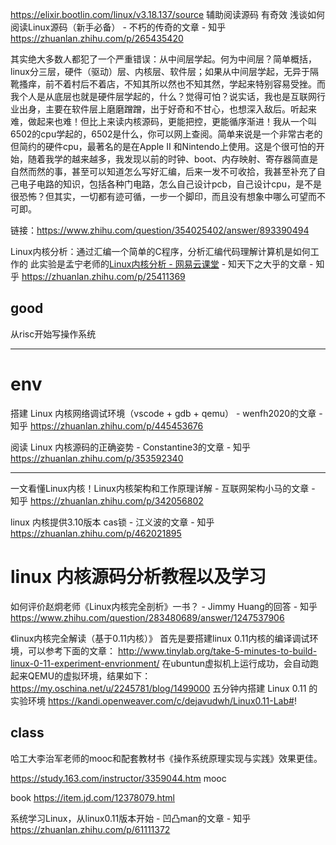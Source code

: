 https://elixir.bootlin.com/linux/v3.18.137/source 辅助阅读源码 有奇效
浅谈如何阅读Linux源码（新手必备） - 不朽的传奇的文章 - 知乎
https://zhuanlan.zhihu.com/p/265435420

其实绝大多数人都犯了一个严重错误：从中间层学起。何为中间层？简单概括，linux分三层，硬件（驱动）层、内核层、软件层；如果从中间层学起，无异于隔靴搔痒，前不着村后不着店，不知其所以然也不知其然，学起来特别容易受挫。而我个人是从底层也就是硬件层学起的，什么？觉得可怕？说实话，我也是互联网行业出身，主要在软件层上磨磨蹭蹭，出于好奇和不甘心，也想深入敌后。听起来难，做起来也难！但比上来读内核源码，更能把控，更能循序渐进！我从一个叫6502的cpu学起的，6502是什么，你可以网上查阅。简单来说是一个非常古老的但简约的硬件cpu，最著名的是在Apple II 和Nintendo上使用。这是个很可怕的开始，随着我学的越来越多，我发现以前的时钟、boot、内存映射、寄存器简直是自然而然的事，甚至可以知道怎么写好汇编，后来一发不可收拾，我甚至补充了自己电子电路的知识，包括各种门电路，怎么自己设计pcb，自己设计cpu，是不是很恐怖？但其实，一切都有迹可循，一步一个脚印，而且没有想象中哪么可望而不可即。

 
链接：https://www.zhihu.com/question/354025402/answer/893390494
 

Linux内核分析：通过汇编一个简单的C程序，分析汇编代码理解计算机是如何工作的
此实验是孟宁老师的[Linux内核分析 - 网易云课堂](http://link.zhihu.com/?target=http%3A//mooc.study.163.com/course/USTC-1000029000%23/info)  - 知天下之大乎的文章 - 知乎
https://zhuanlan.zhihu.com/p/25411369

## good

从risc开始写操作系统

----------------------------

# env

搭建 Linux 内核网络调试环境（vscode + gdb + qemu） - wenfh2020的文章 - 知乎
https://zhuanlan.zhihu.com/p/445453676


阅读 Linux 内核源码的正确姿势 - Constantine3的文章 - 知乎
https://zhuanlan.zhihu.com/p/353592340


---------

一文看懂Linux内核！Linux内核架构和工作原理详解 - 互联网架构小马的文章 - 知乎
https://zhuanlan.zhihu.com/p/342056802


linux 内核提供3.10版本 cas锁 - 江义波的文章 - 知乎
https://zhuanlan.zhihu.com/p/462021895





# linux 内核源码分析教程以及学习



如何评价赵炯老师《Linux内核完全剖析》一书？ - Jimmy Huang的回答 - 知乎
https://www.zhihu.com/question/283480689/answer/1247537906


《linux内核完全解读（基于0.11内核）》
首先是要搭建linux 0.11内核的编译调试环境，可以参考下面的文章：
http://www.tinylab.org/take-5-minutes-to-build-linux-0-11-experiment-envrionment/
在ubuntun虚拟机上运行成功，会自动跑起来QEMU的虚拟环境，结果如下：
https://my.oschina.net/u/2245781/blog/1499000 五分钟内搭建 Linux 0.11 的实验环境
https://kandi.openweaver.com/c/dejavudwh/Linux0.11-Lab#!










## class

哈工大李治军老师的mooc和配套教材书《操作系统原理实现与实践》效果更佳。

https://study.163.com/instructor/3359044.htm mooc 

book  https://item.jd.com/12378079.html

系统学习Linux，从linux0.11版本开始 - 凹凸man的文章 - 知乎
https://zhuanlan.zhihu.com/p/61111372


















